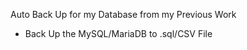 Auto Back Up for my Database from my Previous Work

* Back Up the MySQL/MariaDB to .sql/CSV File
  
